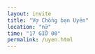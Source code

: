 ```yaml
---
layout: invite
title: "Vợ Chồng bạn Uyên"
location: "nữ"
time: "17 GIỜ 00"
permalink: /uyen.html
---
```


